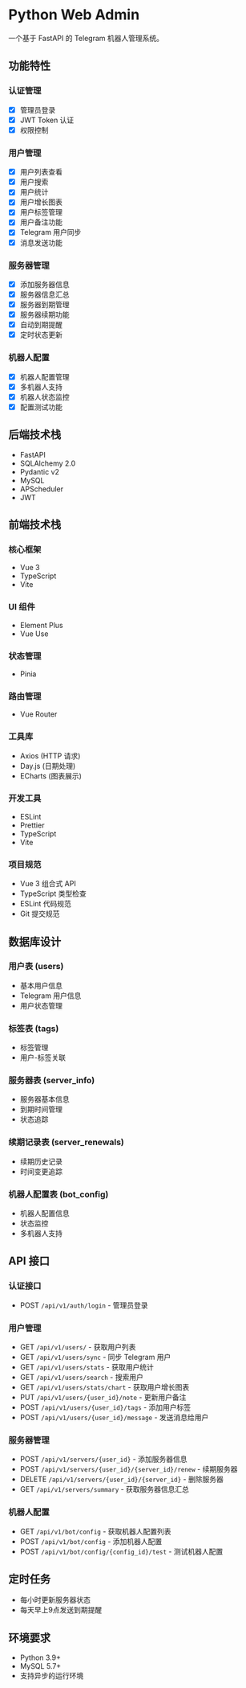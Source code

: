 # Python Web Admin

一个基于 FastAPI 的 Telegram 机器人管理系统。

## 功能特性

### 认证管理
- [x] 管理员登录
- [x] JWT Token 认证
- [x] 权限控制

### 用户管理
- [x] 用户列表查看
- [x] 用户搜索
- [x] 用户统计
- [x] 用户增长图表
- [x] 用户标签管理
- [x] 用户备注功能
- [x] Telegram 用户同步
- [x] 消息发送功能

### 服务器管理
- [x] 添加服务器信息
- [x] 服务器信息汇总
- [x] 服务器到期管理
- [x] 服务器续期功能
- [x] 自动到期提醒
- [x] 定时状态更新

### 机器人配置
- [x] 机器人配置管理
- [x] 多机器人支持
- [x] 机器人状态监控
- [x] 配置测试功能

## 后端技术栈

- FastAPI
- SQLAlchemy 2.0
- Pydantic v2
- MySQL
- APScheduler
- JWT

## 前端技术栈

### 核心框架
- Vue 3
- TypeScript
- Vite

### UI 组件
- Element Plus
- Vue Use

### 状态管理
- Pinia

### 路由管理
- Vue Router

### 工具库
- Axios (HTTP 请求)
- Day.js (日期处理)
- ECharts (图表展示)

### 开发工具
- ESLint
- Prettier
- TypeScript
- Vite

### 项目规范
- Vue 3 组合式 API
- TypeScript 类型检查
- ESLint 代码规范
- Git 提交规范

## 数据库设计

### 用户表 (users)
- 基本用户信息
- Telegram 用户信息
- 用户状态管理

### 标签表 (tags)
- 标签管理
- 用户-标签关联

### 服务器表 (server_info)
- 服务器基本信息
- 到期时间管理
- 状态追踪

### 续期记录表 (server_renewals)
- 续期历史记录
- 时间变更追踪

### 机器人配置表 (bot_config)
- 机器人配置信息
- 状态监控
- 多机器人支持

## API 接口

### 认证接口
- POST `/api/v1/auth/login` - 管理员登录

### 用户管理
- GET `/api/v1/users/` - 获取用户列表
- GET `/api/v1/users/sync` - 同步 Telegram 用户
- GET `/api/v1/users/stats` - 获取用户统计
- GET `/api/v1/users/search` - 搜索用户
- GET `/api/v1/users/stats/chart` - 获取用户增长图表
- PUT `/api/v1/users/{user_id}/note` - 更新用户备注
- POST `/api/v1/users/{user_id}/tags` - 添加用户标签
- POST `/api/v1/users/{user_id}/message` - 发送消息给用户

### 服务器管理
- POST `/api/v1/servers/{user_id}` - 添加服务器信息
- POST `/api/v1/servers/{user_id}/{server_id}/renew` - 续期服务器
- DELETE `/api/v1/servers/{user_id}/{server_id}` - 删除服务器
- GET `/api/v1/servers/summary` - 获取服务器信息汇总

### 机器人配置
- GET `/api/v1/bot/config` - 获取机器人配置列表
- POST `/api/v1/bot/config` - 添加机器人配置
- POST `/api/v1/bot/config/{config_id}/test` - 测试机器人配置

## 定时任务
- 每小时更新服务器状态
- 每天早上9点发送到期提醒

## 环境要求
- Python 3.9+
- MySQL 5.7+
- 支持异步的运行环境



